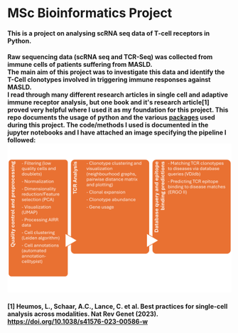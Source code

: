 # MSc Bioinformatics Project
#### This is a project on analysing scRNA seq data of T-cell receptors in Python.
#### Raw sequencing data (scRNA seq and TCR-Seq) was collected from immune cells of patients suffering from MASLD. <br /> The main aim of this project was to investigate this data and identify the T-Cell clonotypes involved in triggering immune responses against MASLD. <br /> I read through many different research articles in single cell and adaptive immune receptor analysis, but one book and it's research article[1] proved very helpful where I used it as my foundation for this project. This repo documents the usage of python and the various [packages](https://github.com/trifle99/MSc-Bioinformatics-Project/blob/main/package%20version.txt/) used during this project. The code/methods I used is documented in the jupyter notebooks and I have attached an image specifying the pipeline I followed: <br /> ![Alt text](/images/methods.png?raw=true "workflow")

#### [1] Heumos, L., Schaar, A.C., Lance, C. et al. Best practices for single-cell analysis across modalities. Nat Rev Genet (2023). https://doi.org/10.1038/s41576-023-00586-w
